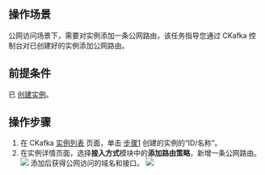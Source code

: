 ## 操作场景

公网访问场景下，需要对实例添加一条公网路由，该任务指导您通过 CKafka 控制台对已创建好的实例添加公网路由。

## 前提条件

已 [创建实例](https://intl.cloud.tencent.com/document/product/597/40044)。

## 操作步骤

1. 在 CKafka [实例列表](https://console.intl.cloud.tencent.com/ckafka/index?rid=1) 页面，单击 [步骤1](https://intl.cloud.tencent.com/document/product/597/40044) 创建的实例的“ID/名称”。
2. 在实例详情页面，选择**接入方式**模块中的**添加路由策略**，新增一条公网路由。
![](https://main.qcloudimg.com/raw/dcb5bb0a6975a847067387d7730efa0d.png)
添加后获得公网访问的域名和接口。
![](https://main.qcloudimg.com/raw/71b6caefb12f44280d83b138df614845.png)

